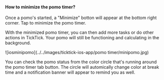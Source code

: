 #### How to minimize the pomo timer?

Once a pomo's started, a "Minimize" botton will appear at the bottom right corner. Tap to minimize the pomo timer. 

With the minimized pomo timer, you can then add more tasks or do other actions in TickTick. Your pomo will still be functioning and calculating in the background.

![iosminipomo](../../images/ticktick-ios-app/pomo timer/minipomo.jpg)

You can check the pomo status from the color circle that's running around the pomo timer tab button. The circle will automically change color at break time and a notification banner will appear to remind you as well.

